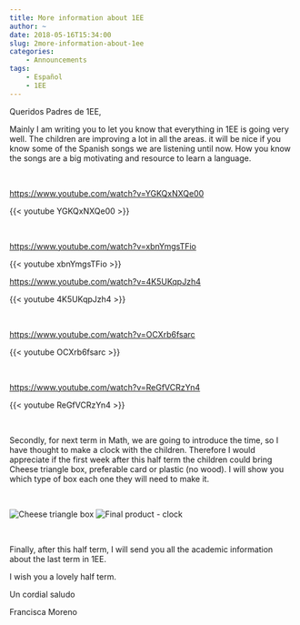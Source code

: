 ```yaml
---
title: More information about 1EE
author: ~
date: 2018-05-16T15:34:00
slug: 2more-information-about-1ee
categories:
    - Announcements
tags:
    - Español
    - 1EE
---
```


Queridos Padres de 1EE,

Mainly I am writing you to let you know that everything in 1EE is going very well. The children are improving a lot in all the areas. it will be nice if you know some of the Spanish songs we are listening until now. How you know the songs are a big motivating and resource to learn a language.  

&nbsp;

https://www.youtube.com/watch?v=YGKQxNXQe00

{{< youtube YGKQxNXQe00 >}}

&nbsp;

https://www.youtube.com/watch?v=xbnYmgsTFio

{{< youtube xbnYmgsTFio >}}
&nbsp;

https://www.youtube.com/watch?v=4K5UKqpJzh4

{{< youtube 4K5UKqpJzh4 >}}

&nbsp;

https://www.youtube.com/watch?v=OCXrb6fsarc

{{< youtube OCXrb6fsarc >}}

&nbsp;

https://www.youtube.com/watch?v=ReGfVCRzYn4

{{< youtube ReGfVCRzYn4 >}}

&nbsp;

Secondly, for next term in Math, we are going to introduce the time, so I have thought to make a clock with the children. Therefore I would appreciate if the first week after this half term the children could bring  Cheese triangle box, preferable card or plastic (no wood). I will show you which type of box each one they will need to make it.

&nbsp;

![Cheese triangle box](/images/dairylea-triangles-box-EPH9EH.jpg) ![Final product - clock](/images/maxresdefault.jpg)


&nbsp;

Finally, after this half term, I will send you all the academic information about the last term in 1EE.

I wish you a lovely half term.

Un cordial saludo

Francisca Moreno


